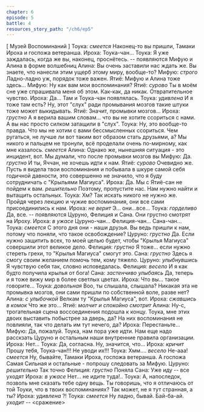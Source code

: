 ```yaml
---
chapter: 6
episode: 5
battle: 4
resources_story_path: "/ch6/ep5"
---
```

[ Музей Воспоминаний ]
Тоука: *смеется* Наконец-то вы пришли, Тамаки Ироха и госпожа ветеранша.
Ироха: Тоука-чан...
Тоука: Я уже заждалась, когда же вы, наконец, проснётесь.
-- появляются Мифую и Алина в форме волшебниц
Алина: Вы очень заставили нас ждать же. Вы знаете, что нанесли этим ущерб этому миру, вообще-то?
Мифую: *строго* Ладно-ладно уж, порядок тоже важен.
Ятиё: Мифую и Алина тоже здесь...
Мифую: Ну как вам мои воспоминания?
Ятиё: *сурово* Ты в моём сне уже спрашивала меня об этом. Как-как, да никак. Отвратительное чувство.
Ироха: Да... Там и Тоука-чан появлялась.
Тоука: *удивлена* И я тоже там есть? Ну, этот "слух" ради промывания мозгов такие штуки тоже может выкидывать.
Ятиё: Значит, промывки мозгов...
Ироха: *грустно* А я верила вашим словам... что вы не хотите ссориться с нами. А вы нас просто силком затащили в "слух".
Тоука: Ну, это вообще-то правда. Что мы не хотим с вами бессмысленных ссориться. Чем ругаться, не лучше ли вот таким вот образом стать друзьями, а? Мы никого и пальцем не тронули, всё проделали очень по-мирному, как мне казалось. *смеется*
Алина: Однако же, нынешняя ситуация - это инцидент, вот. Мы думали, что после промывки мозгов вы
Мифую: Да. *грустно* И ты, Яччан, не хочешь идти к нам.
Ятиё: *сурово* Очевидно же. Пусть я видела твои воспоминания и побывала в шкуре самой себя годичной давности, это совершенно не значило, что я буду сотрудничать с "Крыльями Магиуса".
Ироха: Да. Мы с Ятиё-сан не пойдем к вам. *решительно* Поэтому, пропустите нас. Нам нужно найти и вытащить остальных.
Тоука: Хм? Так искать никого не нужно же. Пройдя через лекцию и чужие воспоминания, они все сами присоединились к нам.
Ироха: *не верит* Э... они...все...
Тоука: *горделиво* Да, все.
-- появляются Цуруно, Фелиция и Сана. Они грустно смотрят на Ироху.
Ироха: *в ужасе* Цуруно-чан... Фелиция-чан... Сана-чан...
Тоука: *смеется* С этого дня они - наши друзья. Вы ведь пришли к нам, потому что поняли, что такое освобождение?
Цуруно: *грустно* Да. Если нужно защитить всех, то моей целью будет, чтобы "Крылья Магиуса" совершили этот великое дело.
Фелиция: *грустно* Я тоже... если нужно стереть грехи, то "Крылья Магиуса" смогут это.
Сана: *грустно* Здесь я смогу своим желанием помочь тем, кому тяжело.
Цуруно: *улыбнувшись* Я чувствую себя так, словно исповедалась.
Фелиция: *весело* И я как будто получила крылья от бога!
Сана: *застенчиво улыбаясь* Да, теперь и я тоже вижу мир в более светлых цветах.
Ироха: Что вы... такое говорите...
Тоука: *довольная* Воо, ты слышала, слышала? Никакая эта не промывка мозгов, они сами пришли по собственной воле, разве нет?
Алина: *с улыбочкой* Велкам ту "Крылья Магиуса", вот.
Ироха: *сжавшись в комок* Что же это...
Ятиё: *молчит и спокойно смотрит*
Алина: Ну-с, трогательная сцена воссоединения подошла к концу. Тоука, мне этих двоих выставить побыстрее за дверь, да? На них воспоминания не повлияли, так что делать им тут нечего, да?
Ироха: Перестаньте...
Мифую: Да, пожалуй. Тоука, нам пора уже идти. Нам еще надо расскзать Цуруно и остальным наши внутренние правила организации.
Ироха: Нет...
Тоука: Да, согласна. Ну, значится, что...
Ироха: *кричит* Прошу тебя, Тоука-чан!!! Не уводи их!!!
Тоука: Хмм.... *весело* Не-ааа! *смеется* Ну, бывайте, Тамаки Ироха, госпожа ветеранша. А госпожа Самая Сильная и остальные - попрошу следовать за Мифую.
Цуруно: *решительно* Так точно
Фелиция: *грустно* Поняла
Сана: Уже иду
-- все уходят
Ироха: *в ужасе* Нет... не идите туда!..
Тоука: А, напоследок, позволь мне сказать тебе одну вещь. Ты говоришь, что я отличаюсь от той Тоуки, что в твоих воспоминаниях? Так может, не я тут странная, а ты?
Ироха: *удивлена* ?!
Тоука: *смеется* Ну ладно, бывай. Бай-ба-ай. *уходит*
-- <сражение>
